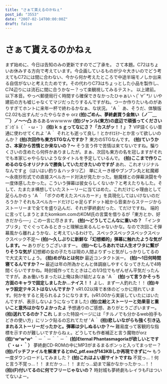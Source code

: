 ```yaml
---
title: "さぁて貰えるのかねぇ"
post_id: "3553"
date: "2007-02-14T00:00:00Z"
draft: false
---
```


# さぁて貰えるのかねぇ

まず始めに、今日は告知のみの更新ですのでご了承を。 さて本題。C72はちょいお休みする方向で考えています。今企画しているものが少々大きいのでどう考えてもC72には間に合わない、今から何か考えたところで中途半端モノしか出来る自信がないと考えたためです。その代わりC73はちょっとした小品を製作し、C74辺りには流石に間に合うかなー？って楽観視してみるテスト。 以上建前。以下本音。やっべ郵便局行く時間すら確保できなかったひゃぁいヽ(ﾟ∀ﾟ*)ﾉ いや建前の方も嘘じゃなくてマジだったりするんですがね。つーか作りたいものがありすぎてホントに来年一杯で終わるかなぁ、な状況。 'Ａ｀ あ、そうだ、体験版C2.02も出すんだったやらなきゃ orz  **(拍)ごめん、夢終劇買う金無い（ノ￣＿￣）ノ～～凸** あるあるｗｗｗｗｗ **(拍)ジャンル(東方)の底辺で頑張ってください** ｶﾞﾝｶﾞﾙ（｀・ω・´） **(拍)ｋｓｇってなにさ？「カスがッ！！」？** VIP語くらい普通に使わせてくれよ 'Ａ｀ それとも逝って良し！とかｵﾏｴﾓﾅｰとか言って欲しいのんか？ **(拍)次回作も東方STGなんですか？** 東方のSTGなんです。 **(拍)ていうかさ、本家から苦情とか来ないの？～** そう言う件で苦情は来てないですね。騙りくさいの含めたら何件かありましたが。まぁ、次回も東方の名を冠しますがそれでも本家じゃやらないようなタイトルを予定しているんで。 **(拍)ここまで作りこめるのならオリジナルで勝負していただきたいのですが** あれ、これオリジナルなんですｇ（はいはい釣り＆ハッタリ乙） 単にえーき様やブンブン丸と紅魔郷～永夜抄形式での直接スペルカード対決が見たかった。魅魔様との弾幕決闘を今一度体感したかった。こういう弾幕は彼女らしくないか？と考えたりもした。そして、たまたま構想していたストーリーに当てはめた。これだけじゃ理由として足らんかのぅ 'Ａ｀「ボクの考えたスペルカード」を具現化してはいけないのだろうか？それもスペルカードだけじゃ足らずドット絵から音楽からステージからストーリーまで全てを盛り込んだ、それが夢終劇だった、てだけですね。 端的に言ってしまうとまたkomkom.comのKOM氏の言葉を借りるが「東方とか、好きだから──」この一言に尽きます。 **(拍)～どうしてこんなに重いの？** 「インタプリタ」でぐぐってみるときっと理解出来るんじゃないかな。なので次回こそ弾幕風から離れようかな、と考えているわけで。スペックスペックスペックスペックスペック不足～ **(拍)～久しぶりに新鮮な「幻想郷的」弾幕に触れたような気がします。～** ありがとうございますー。 **(拍)～むしろあれでは人生オワタに繋がりそうな気が** 幻想郷の女の子たちは現の人間よりずっと気がしっかりしてるので大丈夫でしょう。 **(拍)めがねとは何か** 最近コンタクト派ー。 **(拍)～1日何時間寝てるんですか？～** 最近は年の所為かとんと体調崩しやすくなってきたんで4時間くらいですかね。時封城作ってたときはこの1/3位でもぜんぜん平気だったんですが。あぁ働いちまった以上俺は負け組だよなぁ 'Ａ｀ **(拍)って言うかそっち方面のキャラで固定しましたか…ナイス！！** よし、まず一人釣れた！！ **(拍)キャラ設定テキストはないんですか？** vR1.02以降で本体のどっかに隠れています。何かをすると見られるようになります。(vR1.00から実装していたにはいたんですが、表示しないようになってました) **(拍)立絵とストーリーと効果音と重いこと意外はかなりよかったよ** 予想通りのご感想、ありがとうございますー。 **(拍)送れてるのか？これ** しまった特設ページには「チルノでも分かるweb拍手もどきの使い方」にリンク貼るの忘れてたぜ 'Ａ｀ **(拍)悲しいながらも強く引き込まれるストーリーだったかと。弾幕は少しぬるいか？～** 難易度って客観的な指標を示すのが難しいですからねぇ。どうしても作者補正と言う魔物がorz **(拍)^w^w^w^** ＾－＾－＾＾－＾ **(拍)Eternal Phantasmagoriaが欲しいとです（´・ω・｀）** 夢終劇CD-ROMの中にMP3がまるまるボンっと入ってまっせー？ **(拍)パッチファイルを解凍するとthC_ptf.exeが143KBしか再現できずに～** もう一度ダウンロードしてみました？ **(拍)これはよい厨サイトですね** 不覚っ…！何と言う不覚っ…！！ まだかっ…！！ まだっ…幼まで届かなかったかっ…！！ **(拍)(F)付いてるのに何でフリーじゃないの？** 時封城も夢終劇もレイラもFはついてないよー。
